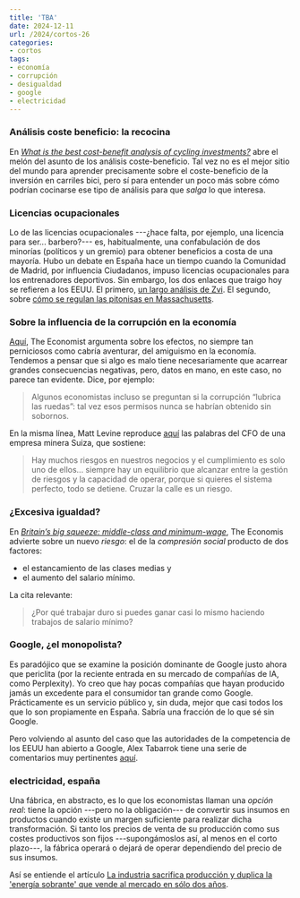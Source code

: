 ```yaml
---
title: 'TBA'
date: 2024-12-11
url: /2024/cortos-26
categories:
- cortos
tags:
- economía
- corrupción
- desigualdad
- google
- electricidad
---
```


### Análisis coste beneficio: la recocina

En [_What is the best cost-benefit analysis of cycling investments?_](https://marginalrevolution.com/marginalrevolution/2023/03/what-is-the-best-cost-benefit-analysis-of-cycling-investments.html) abre el melón del asunto de los análisis coste-beneficio. Tal vez no es el mejor sitio del mundo para aprender precisamente sobre el coste-beneficio de la inversión en carriles bici, pero sí para entender un poco más sobre cómo podrían cocinarse ese tipo de  análisis para que _salga_ lo que interesa.


### Licencias ocupacionales

Lo de las licencias ocupacionales ---¿hace falta, por ejemplo, una licencia para ser... barbero?--- es, habitualmente, una confabulación de dos minorías (políticos y un gremio) para obtener beneficios a costa de una mayoría. Hubo un debate en España hace un tiempo cuando la Comunidad de Madrid, por influencia Ciudadanos, impuso licencias ocupacionales para los entrenadores deportivos. Sin embargo, los dos enlaces que traigo hoy se refieren a los EEUU. El primero,
[un largo análisis de Zvi](https://thezvi.wordpress.com/2024/10/30/occupational-licensing-roundup-1/).
El segundo, sobre [cómo se regulan las pitonisas en Massachusetts](https://commonwealthbeacon.org/opinion/how-do-you-license-a-fortune-teller/).


### Sobre la influencia de la corrupción en la economía

[Aquí](https://www.economist.com/finance-and-economics/2024/12/05/cronyism-is-a-problem-but-not-always-an-economic-one),
The Economist argumenta sobre los efectos, no siempre tan perniciosos como cabría aventurar, del amiguismo en la economía. Tendemos a pensar que si algo es malo tiene necesariamente que acarrear grandes consecuencias negativas, pero, datos en mano, en este caso, no parece tan evidente. Dice, por ejemplo:

> Algunos economistas incluso se preguntan si la corrupción “lubrica las ruedas”: tal vez esos permisos nunca se habrían obtenido sin sobornos.

En la misma línea, Matt Levine reproduce [aquí](https://archive.is/jzyDK) las palabras del CFO de una empresa minera Suiza, que sostiene:

> Hay muchos riesgos en nuestros negocios y el cumplimiento es solo uno de ellos... siempre hay un equilibrio que alcanzar entre la gestión de riesgos y la capacidad de operar, porque si quieres el sistema perfecto, todo se detiene. Cruzar la calle es un riesgo.


### ¿Excesiva igualdad?

En [_Britain’s big squeeze: middle-class and minimum-wage_](https://www.economist.com/britain/2024/11/13/britains-big-squeeze-middle-class-and-minimum-wage),
The Economis advierte sobre un nuevo _riesgo_: el de la _compresión social_ producto de dos factores:
- el estancamiento de las clases medias y
- el aumento del salario mínimo.

La cita relevante:

> ¿Por qué trabajar duro si puedes ganar casi lo mismo haciendo trabajos de salario mínimo?


### Google, ¿el monopolista?

Es paradójico que se examine la posición dominante de Google justo ahora que periclita (por la reciente entrada en su mercado de compañías de IA, como Perplexity). Yo creo que hay pocas compañías que hayan producido jamás un excedente para el consumidor tan grande como Google. Prácticamente es un servicio público y, sin duda, mejor que casi todos los que lo son propiamente en España. Sabría una fracción de lo que sé sin Google.

Pero volviendo al asunto del caso que las autoridades de la competencia de los EEUU han abierto a Google, Alex Tabarrok tiene una serie de comentarios muy pertinentes [aquí](https://marginalrevolution.com/marginalrevolution/2024/12/some-simple-economics-of-the-google-antitrust-case.html).


### electricidad, españa

Una fábrica, en abstracto, es lo que los economistas llaman una _opción real_: tiene la opción ---pero no la obligación--- de convertir sus insumos en productos cuando existe un margen suficiente para realizar dicha transformación. Si tanto los precios de venta de su producción como sus costes productivos son fijos ---supongámoslos así, al menos en el corto plazo---, la fábrica operará o dejará de operar dependiendo del precio de sus insumos.

Así se entiende el artículo [La industria sacrifica producción y duplica la 'energía sobrante' que vende al mercado en sólo dos años](https://www.20minutos.es/lainformacion/economia-y-finanzas/industria-sacrifica-produccion-duplica-energia-sobrante-vende-mercado-dos-anos-5656625/).
